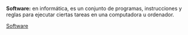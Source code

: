 **Software:** en informática, es un conjunto de programas, instrucciones y reglas para ejecutar ciertas tareas en una computadora u ordenador.

[Software](/documents/mapamental.jpg)
